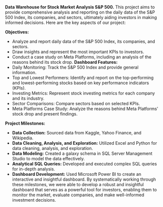  **Data Warehouse for Stock Market Analysis S&P 500.**
 This project aims to provide comprehensive analysis and reporting on the daily data of the S&P 500 Index, its companies, and sectors, ultimately aiding investors in making informed decisions. Here are the key aspects of our project:

**Objectives:**
- Analyze and report daily data of the S&P 500 Index, its companies, and sectors.
- Draw insights and represent the most important KPIs to investors.
- Conduct a case study on Meta Platforms, including an analysis of the reasons behind its stock drop.
  **Dashboard Features:**
- Daily Monitoring: Track the S&P 500 Index and provide general information.
- Top and Lowest Performers: Identify and report on the top-performing and lowest-performing stocks based on key performance indicators (KPIs).
- Investing Metrics: Represent stock investing metrics for each company and its industry.
- Sector Comparisons: Compare sectors based on selected KPIs.
- Meta Platforms Case Study: Analyze the reasons behind Meta Platforms' stock drop and present findings.
  
**Project Milestones:**
- **Data Collection:**
Sourced data from Kaggle, Yahoo Finance, and Wikipedia.
- **Data Cleaning, Analysis, and Exploration:**
Utilized Excel and Python for data cleaning, analysis, and exploration.
- **Data Modeling:**
Created a galaxy schema in SQL Server Management Studio to model the data effectively.
- **Analytical SQL Queries:**
Developed and executed complex SQL queries for in-depth analysis.
- **Dashboard Development:**
Used Microsoft Power BI to create an interactive and insightful dashboard.
By systematically working through these milestones, we were able to develop a robust and insightful dashboard that serves as a powerful tool for investors, enabling them to monitor the market, evaluate companies, and make well-informed investment decisions.

